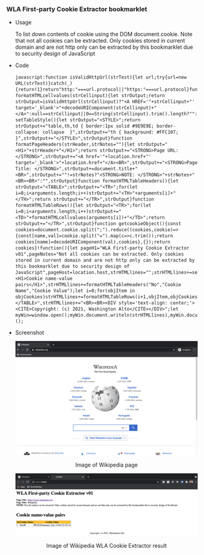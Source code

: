 ### WLA First-party Cookie Extractor bookmarklet

  * Usage 

    To list down contents of cookie using the DOM document.cookie. Note that not all cookies can be extracted. Only cookies stored in current domain and are not http only can be extracted by this bookmarklet due to security design of JavaScript   
    
  * Code  

    ```
    javascript:function isValidHttpUrl(strTest){let url;try{url=new URL(strTest)}catch(_){return!1}return"http:"===url.protocol||"https:"===url.protocol}function formatHTMLcellvalues(strCellinput){let strOutput;return strOutput=isValidHttpUrl(strCellinput)?"<A HREF='"+strCellinput+"' target='_blank'>"+decodeURIComponent(strCellinput)+"</A>":null==strCellinput||0==String(strCellinput).trim().length?"":decodeURIComponent(String(strCellinput).trim()),strOutput}function setTableStyle(){let strOutput="<STYLE>";return strOutput+="table,th,td { border:1px solid #9E9E9E; border-collapse: collapse  }",strOutput+="th { background: #FFC107; }",strOutput+="</STYLE>",strOutput}function formatPageHeaders(strHeader,strNotes=""){let strOutput="<H1>"+strHeader+"</H1>";return strOutput+="<STRONG>Page URL: </STRONG>",strOutput+="<A href='"+location.href+"' target='_blank'>"+location.href+"</A><BR>",strOutput+="<STRONG>Page Title: </STRONG>",strOutput+=document.title+"<BR>",strOutput+=""!=strNotes?"<STRONG>NOTE: </STRONG>"+strNotes+"<BR><BR>":"",strOutput}function formatHTMLTableHeaders(){let strOutput="<TABLE>";strOutput+="<TR>";for(let i=0;i<arguments.length;i++)strOutput+="<TH>"+arguments[i]+"</TH>";return strOutput+="</TR>",strOutput}function formatHTMLTableRows(){let strOutput="<TR>";for(let i=0;i<arguments.length;i++)strOutput+="<TD>"+formatHTMLcellvalues(arguments[i])+"</TD>";return strOutput+="</TR>",strOutput}function getcookieObject(){const cookies=document.cookie.split(";").reduce((cookies,cookie)=>{const[name,val]=cookie.split("=").map(c=>c.trim());return cookies[name]=decodeURIComponent(val),cookies},{});return cookies}!function(){let pageH1="WLA First-party Cookie Extractor v01",pageNotes="Not all cookies can be extracted. Only cookies stored in current domain and are not http only can be extracted by this bookmarklet due to security design of JavaScript",pageHost=location.host,strHTMLlines="";strHTMLlines+=setTableStyle(),strHTMLlines+=formatPageHeaders(pageH1,pageNotes),objCookies=getcookieObject(),strHTMLlines+="<H1>Cookie name-value pairs</H1>",strHTMLlines+=formatHTMLTableHeaders("No","Cookie Name","Cookie Value");let i=0;for(objItem in objCookies)strHTMLlines+=formatHTMLTableRows(i+1,objItem,objCookies[objItem]),i+=1;strHTMLlines+="</TABLE>",strHTMLlines+="<BR><BR><DIV style='text-align: center;'><CITE>Copyright: (c) 2021, Washington Alto</CITE></DIV>";let myWin=window.open();myWin.document.writeln(strHTMLlines),myWin.document.close()}();
    ```
  * Screenshot  

    ![image of Wikipedia page](screenshots/Wikipedia.png)
      
    <p align=center>Image of Wikipedia page</p>

    ![image of WLA CSS Extractor result](screenshots/WLACookieExtractor.png)

    <p align=center>Image of Wikipedia WLA Cookie Extractor result</p>
